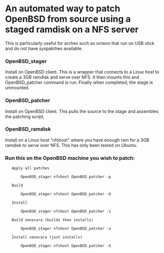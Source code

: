 # An automated way to patch OpenBSD from source using a staged ramdisk on a NFS server
This is particularly useful for arches such as octeon that run on USB stick and do not have syspatches available.
### OpenBSD_stager
Install on OpenBSD client. This is a wrapper that connects to a Linux host to create a 3GB ramdisk and serve over NFS. It then mounts this and OpenBSD_patcher command is run. Finally when completed, the stage is unmounted.
### OpenBSD_patcher
Install on OpenBSD client. This pulls the source to the stage and assembles the patching script.
### OpenBSD_ramdisk
Install on a Linux host "nfshost" where you have enough ram for a 3GB ramdisk to serve over NFS. This has only been tested on Ubuntu.
### Run this on the OpenBSD machine you wish to patch:

       Apply all patches
```
       OpenBSD_stager nfshost OpenBSD_patcher -p
```
       Build
```
       OpenBSD_stager nfshost OpenBSD_patcher -b
```
       Install
```
       OpenBSD_stager nfshost OpenBSD_patcher -i
```
       Build xenocara (builds then installs)
```
       OpenBSD_stager nfshost OpenBSD_patcher -x
```
       Install xenocara (just installs)
```
       OpenBSD_stager nfshost OpenBSD_patcher -X
